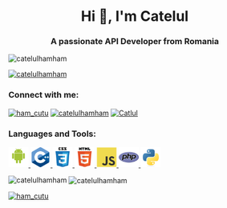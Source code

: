 <h1 align="center">Hi 👋, I'm Catelul</h1>
<h3 align="center">A passionate API Developer from Romania</h3>

<p align="left"> <img src="https://komarev.com/ghpvc/?username=catelulhamham&label=Profile%20views&color=0e75b6&style=flat" alt="catelulhamham" /> </p>

<p align="left"> <a href="https://github.com/ryo-ma/github-profile-trophy"><img src="https://github-profile-trophy.vercel.app/?username=catelulhamham" alt="catelulhamham" /></a> </p>


<h3 align="left">Connect with me:</h3>
<p align="left">
<a href="https://twitter.com/ham_cutu" target="blank"><img align="center" src="https://raw.githubusercontent.com/rahuldkjain/github-profile-readme-generator/master/src/images/icons/Social/twitter.svg" alt="ham_cutu" height="30" width="40" /></a>
<a href="https://www.youtube.com/c/catelulhamham" target="blank"><img align="center" src="https://raw.githubusercontent.com/rahuldkjain/github-profile-readme-generator/master/src/images/icons/Social/youtube.svg" alt="catelulhamham" height="30" width="40" /></a>
<a href="https://discord.gg/Catlul" target="blank"><img align="center" src="https://raw.githubusercontent.com/rahuldkjain/github-profile-readme-generator/master/src/images/icons/Social/discord.svg" alt="Catlul" height="30" width="40" /></a>
</p>

<h3 align="left">Languages and Tools:</h3>
<p align="left"> <a href="https://developer.android.com" target="_blank" rel="noreferrer"> <img src="https://raw.githubusercontent.com/devicons/devicon/master/icons/android/android-original-wordmark.svg" alt="android" width="40" height="40"/> </a> <a href="https://www.w3schools.com/cpp/" target="_blank" rel="noreferrer"> <img src="https://raw.githubusercontent.com/devicons/devicon/master/icons/cplusplus/cplusplus-original.svg" alt="cplusplus" width="40" height="40"/> </a> <a href="https://www.w3schools.com/css/" target="_blank" rel="noreferrer"> <img src="https://raw.githubusercontent.com/devicons/devicon/master/icons/css3/css3-original-wordmark.svg" alt="css3" width="40" height="40"/> </a> <a href="https://www.w3.org/html/" target="_blank" rel="noreferrer"> <img src="https://raw.githubusercontent.com/devicons/devicon/master/icons/html5/html5-original-wordmark.svg" alt="html5" width="40" height="40"/> </a> <a href="https://developer.mozilla.org/en-US/docs/Web/JavaScript" target="_blank" rel="noreferrer"> <img src="https://raw.githubusercontent.com/devicons/devicon/master/icons/javascript/javascript-original.svg" alt="javascript" width="40" height="40"/> </a> <a href="https://www.php.net" target="_blank" rel="noreferrer"> <img src="https://raw.githubusercontent.com/devicons/devicon/master/icons/php/php-original.svg" alt="php" width="40" height="40"/> </a> <a href="https://www.python.org" target="_blank" rel="noreferrer"> <img src="https://raw.githubusercontent.com/devicons/devicon/master/icons/python/python-original.svg" alt="python" width="40" height="40"/> </a> </p>

<p><img align="left" src="https://github-readme-stats.vercel.app/api/top-langs?username=catelulhamham&show_icons=true&locale=en&layout=compact" alt="catelulhamham" /></p>

<p>&nbsp;<img align="center" src="https://github-readme-stats.vercel.app/api?username=catelulhamham&show_icons=true&locale=en" alt="catelulhamham" /></p>



<p align="left"> <a href="https://twitter.com/ham_cutu" target="blank"><img src="https://img.shields.io/twitter/follow/ham_cutu?logo=twitter&style=for-the-badge" alt="ham_cutu" /></a> </p>
